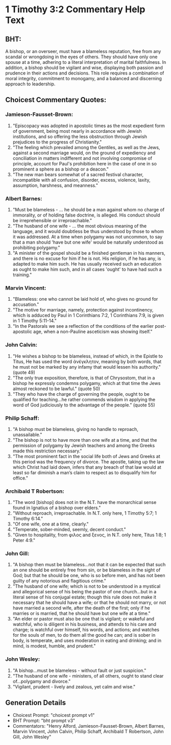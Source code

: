 # 1 Timothy 3:2 Commentary Help Text

## BHT:
A bishop, or an overseer, must have a blameless reputation, free from any scandal or wrongdoing in the eyes of others. They should have only one spouse at a time, adhering to a literal interpretation of marital faithfulness. In addition, a bishop should be vigilant and wise, displaying both passion and prudence in their actions and decisions. This role requires a combination of moral integrity, commitment to monogamy, and a balanced and discerning approach to leadership.

## Choicest Commentary Quotes:
### Jamieson-Fausset-Brown:
1. "Episcopacy was adopted in apostolic times as the most expedient form of government, being most nearly in accordance with Jewish institutions, and so offering the less obstruction through Jewish prejudices to the progress of Christianity."
2. "The feeling which prevailed among the Gentiles, as well as the Jews, against a second marriage would, on the ground of expediency and conciliation in matters indifferent and not involving compromise of principle, account for Paul's prohibition here in the case of one in so prominent a sphere as a bishop or a deacon."
3. "The new man bears somewhat of a sacred festival character, incompatible with all confusion, disorder, excess, violence, laxity, assumption, harshness, and meanness."

### Albert Barnes:
1. "Must be blameless - ... he should be a man against whom no charge of immorality, or of holding false doctrine, is alleged. His conduct should be irreprehensible or irreproachable."
2. "The husband of one wife - ... the most obvious meaning of the language, and it would doubtless be thus understood by those to whom it was addressed. At a time when polygamy was not uncommon, to say that a man should 'have but one wife' would be naturally understood as prohibiting polygamy."
3. "A minister of the gospel should be a finished gentleman in his manners, and there is no excuse for him if he is not. His religion, if he has any, is adapted to make him such. He has usually received such an education as ought to make him such, and in all cases 'ought' to have had such a training."

### Marvin Vincent:
1. "Blameless: one who cannot be laid hold of, who gives no ground for accusation."
2. "The motive for marriage, namely, protection against incontinency, which is adduced by Paul in 1 Corinthians 7:2, 1 Corinthians 7:9, is given in 1 Timothy 5:11-14."
3. "In the Pastorals we see a reflection of the conditions of the earlier post-apostolic age, when a non-Pauline asceticism was showing itself."

### John Calvin:
1. "He wishes a bishop to be blameless, instead of which, in the Epistle to Titus, He has used the word ἀνέγκλητον, meaning by both words, that he must not be marked by any infamy that would lessen his authority." (quote 49)
2. "The only true exposition, therefore, is that of Chrysostom, that in a bishop he expressly condemns polygamy, which at that time the Jews almost reckoned to be lawful." (quote 50)
3. "They who have the charge of governing the people, ought to be qualified for teaching...he rather commends wisdom in applying the word of God judiciously to the advantage of the people." (quote 55)

### Philip Schaff:
1. "A bishop must be blameless, giving no handle to reproach, unassailable."
2. "The bishop is not to have more than one wife at a time, and that the permission of polygamy by Jewish teachers and among the Greeks made this restriction necessary."
3. "The most prominent fact in the social life both of Jews and Greeks at this period was the frequency of divorce. The apostle, taking up the law which Christ had laid down, infers that any breach of that law would at least so far diminish a man’s claim to respect as to disqualify him for office."

### Archibald T Robertson:
1. "The word [bishop] does not in the N.T. have the monarchical sense found in Ignatius of a bishop over elders." 
2. "Without reproach, irreproachable. In N.T. only here, 1 Timothy 5:7; 1 Timothy 6:14."
3. "Of one wife, one at a time, clearly."
4. "Temperate, sober-minded, seemly, decent conduct."
5. "Given to hospitality, from φιλος and ξενος, in N.T. only here, Titus 1:8; 1 Peter 4:9."

### John Gill:
1. "A bishop then must be blameless...not that it can be expected that such an one should be entirely free from sin, or be blameless in the sight of God; but that he should be one, who is so before men, and has not been guilty of any notorious and flagitious crime."
2. "The husband of one wife; which is not to be understood in a mystical and allegorical sense of his being the pastor of one church...but in a literal sense of his conjugal estate; though this rule does not make it necessary that he should have a wife; or that he should not marry, or not have married a second wife, after the death of the first; only if he marries or is married, that he should have but one wife at a time."
3. "An elder or pastor must also be one that is vigilant; or wakeful and watchful, who is diligent in his business, and attends to his care and charge; is watchful over himself, his words, and actions; and watches for the souls of men, to do them all the good he can; and is sober in body, is temperate, and uses moderation in eating and drinking; and in mind, is modest, humble, and prudent."

### John Wesley:
1. "A bishop...must be blameless - without fault or just suspicion."
2. "The husband of one wife - ministers, of all others, ought to stand clear of...polygamy and divorce."
3. "Vigilant, prudent - lively and zealous, yet calm and wise."


## Generation Details
- Choicest Prompt: "choicest prompt v1"
- BHT Prompt: "bht prompt v3"
- Commentators: "Henry Alford, Jamieson-Fausset-Brown, Albert Barnes, Marvin Vincent, John Calvin, Philip Schaff, Archibald T Robertson, John Gill, John Wesley"
